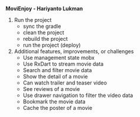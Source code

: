 **MoviEnjoy - Hariyanto Lukman**

1. Run the project
    - sync the gradle
    - clean the project
    - rebuild the project
    - run the project (deploy)
2. Additional features, improvements, or challenges
    - Use management state mobx
    - Use RxDart to stream movie data
    - Search and filter movie data
    - Show the detail of a movie
    - Can watch trailer and teaser video
    - See reviews of a movie
    - Use drawer navigation to filter the video data
    - Bookmark the movie data
    - Cache the poster of a movie

